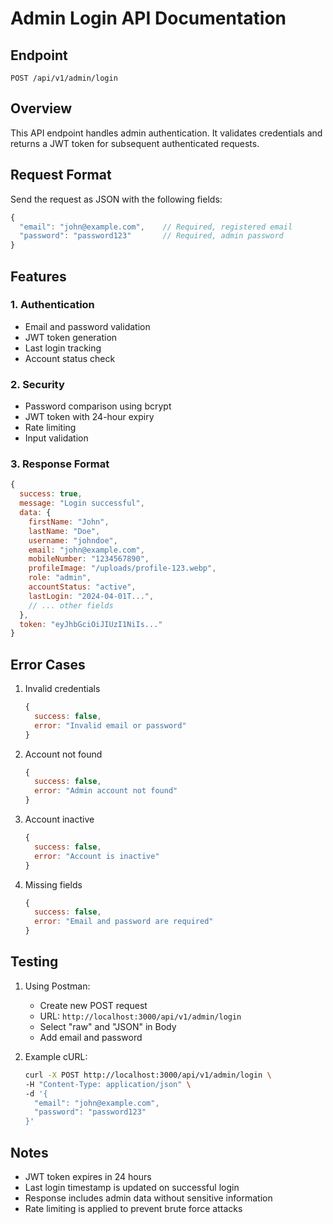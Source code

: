 # Admin Login API Documentation

## Endpoint
```
POST /api/v1/admin/login
```

## Overview
This API endpoint handles admin authentication. It validates credentials and returns a JWT token for subsequent authenticated requests.

## Request Format
Send the request as JSON with the following fields:

```javascript
{
  "email": "john@example.com",    // Required, registered email
  "password": "password123"       // Required, admin password
}
```

## Features

### 1. Authentication
- Email and password validation
- JWT token generation
- Last login tracking
- Account status check

### 2. Security
- Password comparison using bcrypt
- JWT token with 24-hour expiry
- Rate limiting
- Input validation

### 3. Response Format
```javascript
{
  success: true,
  message: "Login successful",
  data: {
    firstName: "John",
    lastName: "Doe",
    username: "johndoe",
    email: "john@example.com",
    mobileNumber: "1234567890",
    profileImage: "/uploads/profile-123.webp",
    role: "admin",
    accountStatus: "active",
    lastLogin: "2024-04-01T...",
    // ... other fields
  },
  token: "eyJhbGciOiJIUzI1NiIs..."
}
```

## Error Cases
1. Invalid credentials
   ```javascript
   {
     success: false,
     error: "Invalid email or password"
   }
   ```

2. Account not found
   ```javascript
   {
     success: false,
     error: "Admin account not found"
   }
   ```

3. Account inactive
   ```javascript
   {
     success: false,
     error: "Account is inactive"
   }
   ```

4. Missing fields
   ```javascript
   {
     success: false,
     error: "Email and password are required"
   }
   ```

## Testing
1. Using Postman:
   - Create new POST request
   - URL: `http://localhost:3000/api/v1/admin/login`
   - Select "raw" and "JSON" in Body
   - Add email and password

2. Example cURL:
   ```bash
   curl -X POST http://localhost:3000/api/v1/admin/login \
   -H "Content-Type: application/json" \
   -d '{
     "email": "john@example.com",
     "password": "password123"
   }'
   ```

## Notes
- JWT token expires in 24 hours
- Last login timestamp is updated on successful login
- Response includes admin data without sensitive information
- Rate limiting is applied to prevent brute force attacks 